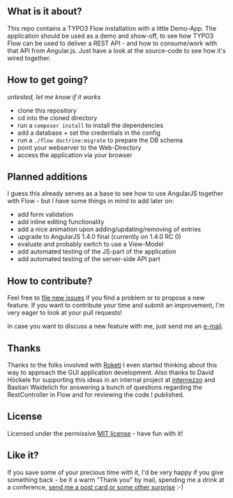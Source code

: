 ## What is it about?

This repo contains a TYPO3 Flow installation with a little Demo-App. The application should be used as a demo and show-off, to see how TYPO3 Flow can be used to deliver a REST API - and how to consume/work with that API from Angular.js. Just have a look at the source-code to see how it's wired together.

## How to get going?

*untested, let me know if it works*

- clone this repository
- cd into the cloned directory
- run a `composer install` to install the dependencies
- add a database + set the credentials in the config
- run a `./flow doctrine:migrate` to prepare the DB schema
- point your webserver to the Web-Directory
- access the application via your browser


## Planned additions

I guess this already serves as a base to see how to use AngularJS together with Flow - but I have some things in mind to add later on:

- add form validation
- add inline editing functionality
- add a nice animation upon adding/updating/removing of entries
- upgrade to AngularJS 1.4.0 final (currently on 1.4.0 RC 0)
- evaluate and probably switch to use a View-Model
- add automated testing of the JS-part of the application
- add automated testing of the server-side API part


## How to contribute?

Feel free to [file new issues](https://github.com/mrimann/flow-angular-rest-demo/issues) if you find a problem or to propose a new feature. If you want to contribute your time and submit an improvement, I'm very eager to look at your pull requests!

In case you want to discuss a new feature with me, just send me an [e-mail](mailto:mario@rimann.org).


## Thanks

Thanks to the folks involved with [Roketi](http://roketi.github.io/) I even started thinking about this way to approach the GUI application development. Also thanks to David Höckele for supporting this ideas in an internal project at [internezzo](http://www.internezzo.ch/) and Bastian Waidelich for answering a bunch of questions regarding the RestController in Flow and for reviewing the code I published.

## License

Licensed under the permissive [MIT license](http://opensource.org/licenses/MIT) - have fun with it!

## Like it?

If you save some of your precious time with it, I'd be very happy if you give something back - be it a warm "Thank you" by mail, spending me a drink at a conference, [send me a post card or some other surprise](http://www.rimann.org/support/) :-)